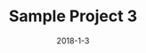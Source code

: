 ---
layout: project
title: Sample Project 3
date: 2018-1-3
image: /uploads/placeholder.jpg
categories: 
    - Web Design
    - Art Direction
    - UX
---
